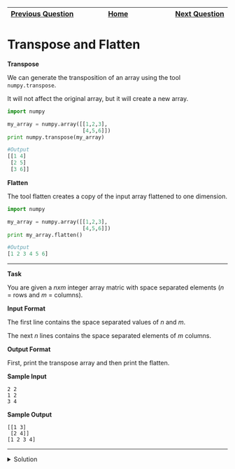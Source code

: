 | <img width=1000>[Previous Question](https://github.com/Kevin-Lago/python-hackerrank-solutions/tree/main/src/)</img> | <img width=1000>[Home](https://github.com/Kevin-Lago/python-hackerrank-solutions)</img> | <img width=1000>[Next Question](https://github.com/Kevin-Lago/python-hackerrank-solutions/tree/main/src/)</img> |
|:---|:---:|---:|

# Transpose and Flatten

__Transpose__

We can generate the transposition of an array using the tool ```numpy.transpose```.

It will not affect the original array, but it will create a new array.

```python
import numpy

my_array = numpy.array([[1,2,3],
                        [4,5,6]])
print numpy.transpose(my_array)

#Output
[[1 4]
 [2 5]
 [3 6]]
```

__Flatten__

The tool flatten creates a copy of the input array flattened to one dimension.

```python
import numpy

my_array = numpy.array([[1,2,3],
                        [4,5,6]])
print my_array.flatten()

#Output
[1 2 3 4 5 6]
```

---

__Task__

You are given a $n x m$ integer array matric with space separated elements ($n$ = rows and $m$ = columns).

__Input Format__

The first line contains the space separated values of $n$ and $m$.

The next $n$ lines contains the space separated elements of $m$ columns.

__Output Format__

First, print the transpose array and then print the flatten.

__Sample Input__

```
2 2
1 2
3 4
```

__Sample Output__

```
[[1 3]
 [2 4]]
[1 2 3 4]
```

---

<details><summary>Solution</summary>
    
```python
import numpy

if __name__ == '__main__':
    n, m = map(int, input().split())
    r = numpy.array([input().split() for i in range(n)], int)
    print(r.transpose())
    print(r.flatten())
```
</details>